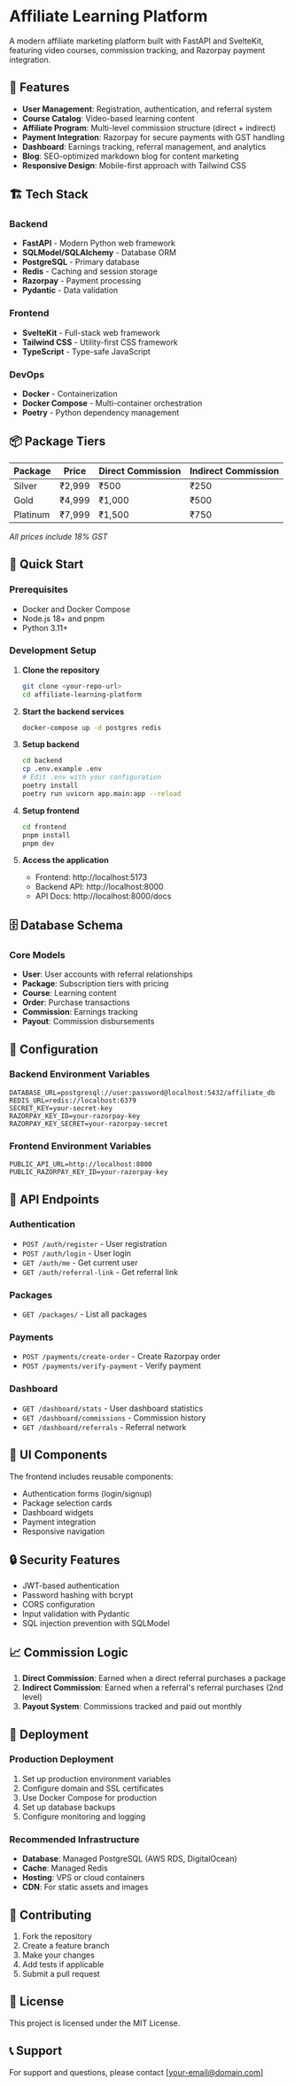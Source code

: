 # Affiliate Learning Platform

A modern affiliate marketing platform built with FastAPI and SvelteKit, featuring video courses, commission tracking, and Razorpay payment integration.

## 🚀 Features

- **User Management**: Registration, authentication, and referral system
- **Course Catalog**: Video-based learning content
- **Affiliate Program**: Multi-level commission structure (direct + indirect)
- **Payment Integration**: Razorpay for secure payments with GST handling
- **Dashboard**: Earnings tracking, referral management, and analytics
- **Blog**: SEO-optimized markdown blog for content marketing
- **Responsive Design**: Mobile-first approach with Tailwind CSS

## 🏗️ Tech Stack

### Backend
- **FastAPI** - Modern Python web framework
- **SQLModel/SQLAlchemy** - Database ORM
- **PostgreSQL** - Primary database
- **Redis** - Caching and session storage
- **Razorpay** - Payment processing
- **Pydantic** - Data validation

### Frontend
- **SvelteKit** - Full-stack web framework
- **Tailwind CSS** - Utility-first CSS framework
- **TypeScript** - Type-safe JavaScript

### DevOps
- **Docker** - Containerization
- **Docker Compose** - Multi-container orchestration
- **Poetry** - Python dependency management

## 📦 Package Tiers

| Package | Price | Direct Commission | Indirect Commission |
|---------|-------|-------------------|---------------------|
| Silver  | ₹2,999 | ₹500 | ₹250 |
| Gold    | ₹4,999 | ₹1,000 | ₹500 |
| Platinum| ₹7,999 | ₹1,500 | ₹750 |

*All prices include 18% GST*

## 🚀 Quick Start

### Prerequisites
- Docker and Docker Compose
- Node.js 18+ and pnpm
- Python 3.11+

### Development Setup

1. **Clone the repository**
   ```bash
   git clone <your-repo-url>
   cd affiliate-learning-platform
   ```

2. **Start the backend services**
   ```bash
   docker-compose up -d postgres redis
   ```

3. **Setup backend**
   ```bash
   cd backend
   cp .env.example .env
   # Edit .env with your configuration
   poetry install
   poetry run uvicorn app.main:app --reload
   ```

4. **Setup frontend**
   ```bash
   cd frontend
   pnpm install
   pnpm dev
   ```

5. **Access the application**
   - Frontend: http://localhost:5173
   - Backend API: http://localhost:8000
   - API Docs: http://localhost:8000/docs

## 🗄️ Database Schema

### Core Models
- **User**: User accounts with referral relationships
- **Package**: Subscription tiers with pricing
- **Course**: Learning content
- **Order**: Purchase transactions
- **Commission**: Earnings tracking
- **Payout**: Commission disbursements

## 🔧 Configuration

### Backend Environment Variables
```env
DATABASE_URL=postgresql://user:password@localhost:5432/affiliate_db
REDIS_URL=redis://localhost:6379
SECRET_KEY=your-secret-key
RAZORPAY_KEY_ID=your-razorpay-key
RAZORPAY_KEY_SECRET=your-razorpay-secret
```

### Frontend Environment Variables
```env
PUBLIC_API_URL=http://localhost:8000
PUBLIC_RAZORPAY_KEY_ID=your-razorpay-key
```

## 📱 API Endpoints

### Authentication
- `POST /auth/register` - User registration
- `POST /auth/login` - User login
- `GET /auth/me` - Get current user
- `GET /auth/referral-link` - Get referral link

### Packages
- `GET /packages/` - List all packages

### Payments
- `POST /payments/create-order` - Create Razorpay order
- `POST /payments/verify-payment` - Verify payment

### Dashboard
- `GET /dashboard/stats` - User dashboard statistics
- `GET /dashboard/commissions` - Commission history
- `GET /dashboard/referrals` - Referral network

## 🎨 UI Components

The frontend includes reusable components:
- Authentication forms (login/signup)
- Package selection cards
- Dashboard widgets
- Payment integration
- Responsive navigation

## 🔒 Security Features

- JWT-based authentication
- Password hashing with bcrypt
- CORS configuration
- Input validation with Pydantic
- SQL injection prevention with SQLModel

## 📈 Commission Logic

1. **Direct Commission**: Earned when a direct referral purchases a package
2. **Indirect Commission**: Earned when a referral's referral purchases (2nd level)
3. **Payout System**: Commissions tracked and paid out monthly

## 🚀 Deployment

### Production Deployment
1. Set up production environment variables
2. Configure domain and SSL certificates
3. Use Docker Compose for production
4. Set up database backups
5. Configure monitoring and logging

### Recommended Infrastructure
- **Database**: Managed PostgreSQL (AWS RDS, DigitalOcean)
- **Cache**: Managed Redis
- **Hosting**: VPS or cloud containers
- **CDN**: For static assets and images

## 🤝 Contributing

1. Fork the repository
2. Create a feature branch
3. Make your changes
4. Add tests if applicable
5. Submit a pull request

## 📄 License

This project is licensed under the MIT License.

## 📞 Support

For support and questions, please contact [your-email@domain.com]